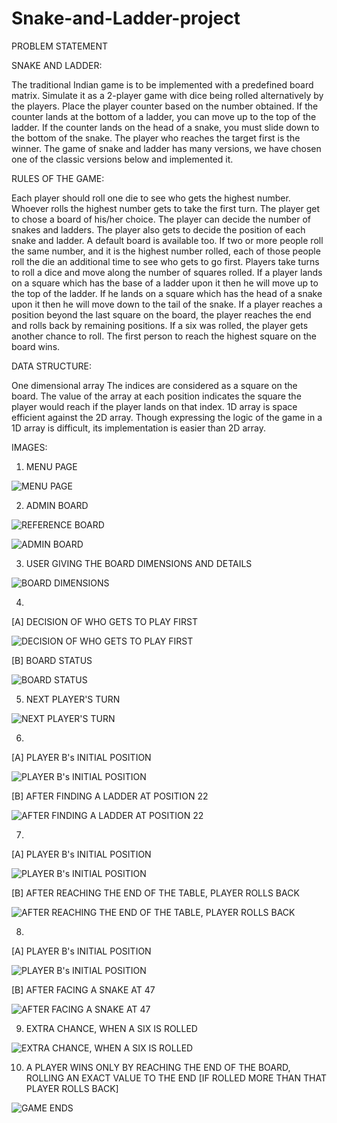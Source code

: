 # Snake-and-Ladder-project
PROBLEM STATEMENT

SNAKE AND LADDER:

The traditional Indian game is to be implemented with a predefined board matrix. 
Simulate it as a 2-player game with dice being rolled alternatively by the players. 
Place the player counter based on the number obtained. 
If the counter lands at the bottom of a ladder, you can move up to the top of the ladder. 
If the counter lands on the head of a snake, you must slide down to the bottom of the snake. 
The player who reaches the target first is the winner. 
The game of snake and ladder has many versions, we have chosen one of the classic versions below and implemented it.

RULES OF THE GAME:

Each player should roll one die to see who gets the highest number.
Whoever rolls the highest number gets to take the first turn.
The player get to chose a board of his/her choice. The player can decide the number of snakes and ladders. 
The player also gets to decide the position of each snake and ladder.
A default board is available too.
If two or more people roll the same number, and it is the highest number rolled, each of those people roll the die an additional time to see who gets to go first.
Players take turns to roll a dice and move along the number of squares rolled.
If a player lands on a square which has the base of a ladder upon it then he will move up to the top of the ladder.
If he lands on a square which has the head of a snake upon it then he will move down to the tail of the snake.
If a player reaches a position beyond the last square on the board, the player reaches the end and rolls back by remaining positions.
If a six was rolled, the player gets another chance to roll.
The first person to reach the highest square on the board wins.

DATA STRUCTURE:

One dimensional array
The indices are considered as a square on the board. The value of the array at each position indicates the square the player would reach if the player lands on that index.
1D array is space efficient against the 2D array. 
Though expressing the logic of the game in a 1D array is difficult, its implementation is easier than 2D array.

IMAGES:

1. MENU PAGE 

![MENU PAGE](imagesFolder/menu.png?raw=true "MENU PAGE")

2. ADMIN BOARD

![REFERENCE BOARD](imagesFolder/referenceBoard.png?raw=true "REFERENCE BOARD")

![ADMIN BOARD](imagesFolder/adminBoard.png?raw=true "ADMIN BOARD")

3.  USER GIVING THE BOARD DIMENSIONS AND DETAILS

![BOARD DIMENSIONS](imagesFolder/boardDimensions.png?raw=true "BOARD DIMENSIONS")

4. 
 [A] DECISION OF WHO GETS TO PLAY FIRST

![DECISION OF WHO GETS TO PLAY FIRST](imagesFolder/chooseFirstPlayer.png?raw=true "DECISION OF WHO GETS TO PLAY FIRST")

 [B] BOARD STATUS

![BOARD STATUS](imagesFolder/boardStatus.png?raw=true "BOARD STATUS")

5. NEXT PLAYER'S TURN

![NEXT PLAYER'S TURN](imagesFolder/nextPlayerTurn.png?raw=true "NEXT PLAYER'S TURN")

6.  
 [A] PLAYER B's INITIAL POSITION

![PLAYER B's INITIAL POSITION](imagesFolder/playerPositionBeforeMove.png?raw=true "PLAYER B's INITIAL POSITION")

 [B] AFTER FINDING A LADDER AT POSITION 22

![AFTER FINDING A LADDER AT POSITION 22](imagesFolder/playerPositionAfterMove.png?raw=true "AFTER FINDING A LADDER AT POSITION 22")

7. 
[A] PLAYER B's INITIAL POSITION

![PLAYER B's INITIAL POSITION](imagesFolder/positionBeforeRollBack.png?raw=true "PLAYER B's INITIAL POSITION")

[B] AFTER REACHING THE END OF THE TABLE, PLAYER ROLLS BACK

![AFTER REACHING THE END OF THE TABLE, PLAYER ROLLS BACK](imagesFolder/positionAfterRollBack.png?raw=true "AFTER REACHING THE END OF THE TABLE, PLAYER ROLLS BACK")

8. 
[A] PLAYER B's INITIAL POSITION

![PLAYER B's INITIAL POSITION](imagesFolder/positionBeforeSnake.png?raw=true "PLAYER B's INITIAL POSITION")

[B] AFTER FACING A SNAKE AT 47

![AFTER FACING A SNAKE AT 47](imagesFolder/positionAfterSnake.png?raw=true "AFTER FACING A SNAKE AT 47")

9. EXTRA CHANCE, WHEN A SIX IS ROLLED

![EXTRA CHANCE, WHEN A SIX IS ROLLED](imagesFolder/sixIsRolled.png?raw=true "EXTRA CHANCE, WHEN A SIX IS ROLLED")

10. A PLAYER WINS ONLY BY REACHING THE END OF THE BOARD, ROLLING AN EXACT VALUE TO THE END [IF ROLLED MORE THAN THAT PLAYER ROLLS BACK]

![GAME ENDS](imagesFolder/gameEnds.png?raw=true "GAME ENDS")